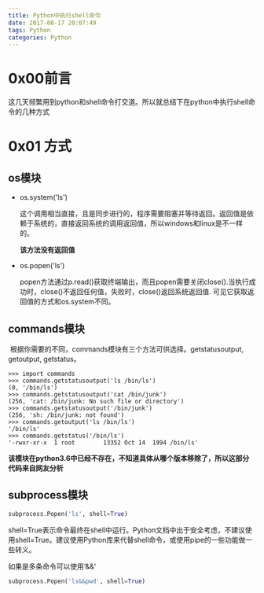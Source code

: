 ```yaml
---
title: Python中执行shell命令
date: 2017-08-17 20:07:49
tags: Python
categories: Python
---
```


# 0x00前言

这几天频繁用到python和shell命令打交道。所以就总结下在python中执行shell命令的几种方式



# 0x01 方式

## os模块

- os.system('ls')

  这个调用相当直接，且是同步进行的，程序需要阻塞并等待返回。返回值是依赖于系统的，直接返回系统的调用返回值，所以windows和linux是不一样的。

  **该方法没有返回值**


- os.popen('ls')

  popen方法通过p.read()获取终端输出，而且popen需要关闭close().当执行成功时，close()不返回任何值，失败时，close()返回系统返回值. 可见它获取返回值的方式和os.system不同。

  <!-- more -->

## commands模块

​	根据你需要的不同，commands模块有三个方法可供选择。getstatusoutput, getoutput, getstatus。

```
>>> import commands
>>> commands.getstatusoutput('ls /bin/ls')
(0, '/bin/ls')
>>> commands.getstatusoutput('cat /bin/junk')
(256, 'cat: /bin/junk: No such file or directory')
>>> commands.getstatusoutput('/bin/junk')
(256, 'sh: /bin/junk: not found')
>>> commands.getoutput('ls /bin/ls')
'/bin/ls'
>>> commands.getstatus('/bin/ls')
'-rwxr-xr-x  1 root        13352 Oct 14  1994 /bin/ls'

```

**该模块在python3.6中已经不存在，不知道具体从哪个版本移除了，所以这部分代码来自网友分析**

## subprocess模块

```python
subprocess.Popen('ls', shell=True)
```

shell=True表示命令最终在shell中运行。Python文档中出于安全考虑，不建议使用shell=True。建议使用Python库来代替shell命令，或使用pipe的一些功能做一些转义。

如果是多条命令可以使用‘&&’

```python
subprocess.Popen('ls&&pwd', shell=True)
```


